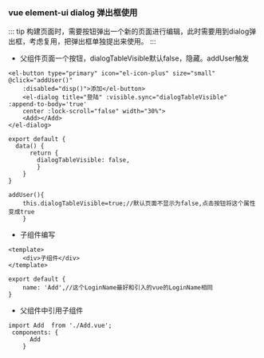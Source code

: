 ### vue element-ui dialog 弹出框使用
::: tip
构建页面时，需要按钮弹出一个新的页面进行编辑，此时需要用到dialog弹出框，考虑复用，把弹出框单独提出来使用。
::: 

+ 父组件页面一个按钮，dialogTableVisible默认false，隐藏。addUser触发

``` html{4}
<el-button type="primary" icon="el-icon-plus" size="small" @click="addUser()" 
    :disabled="disp()">添加</el-button>
    <el-dialog title="登陆" :visible.sync="dialogTableVisible"  :append-to-body='true' 
    center :lock-scroll="false" width="30%">
    <Add></Add>
</el-dialog>

```

``` js{4}
export default {
  data() {
      return {
        dialogTableVisible: false,
        }
    }
}

addUser(){
    this.dialogTableVisible=true;//默认页面不显示为false,点击按钮将这个属性变成true
    }
```
+ 子组件编写

``` html{4}
<template>
    <div>子组件</div>
</template>
```
``` js{4}
export default {
    name: 'Add',//这个LoginName最好和引入的vue的LoginName相同
}

```
+ 父组件中引用子组件
``` js{4}
import Add  from './Add.vue';
 components: {
      Add
    }
```


